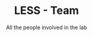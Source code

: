 ---
title: LESS - Team
subtitle: All the people involved in the lab
layout: team
show_sidebar: false
hide_hero: true
sponsors: team
permalink: "/team/"
---